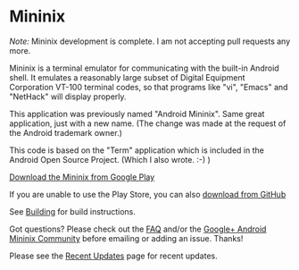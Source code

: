 # Mininix

*Note:* Mininix development is complete. I am not
accepting pull requests any more.

Mininix is a terminal emulator for communicating with the
built-in Android shell. It emulates a reasonably large subset of Digital
Equipment Corporation VT-100 terminal codes, so that programs like "vi", "Emacs"
and "NetHack" will display properly.

This application was previously named "Android Mininix". Same great
application, just with a new name. (The change was made at the request of the
Android trademark owner.)

This code is based on the "Term" application which is included in the Android
Open Source Project. (Which I also wrote. :-) )

[Download the Mininix from Google Play](https://play.google.com/store/apps/details?id=linuxdroid.mininix)

If you are unable to use the Play Store, you can also
[download from GitHub](https://linuxdroid.github.io/Android-Terminal-Emulator/)

See [Building](docs/Building.md) for build instructions.

Got questions? Please check out the
[FAQ](http://github.com/linuxdroid/Android-Terminal-Emulator/wiki/Frequently-Asked-Questions)
and/or the [Google+ Android Mininix Community](https://plus.google.com/u/0/communities/106164413936367578283)
before emailing or adding an issue. Thanks!

Please see the
[Recent Updates](http://github.com/linuxdroid/Android-Terminal-Emulator/wiki/Recent-Updates)
page for recent updates.
